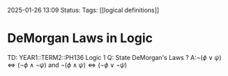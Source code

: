 2025-01-26 13:09
Status: 
Tags: [[logical definitions]]
# DeMorgan Laws in Logic

TD: YEAR1::TERM2::PH136 Logic 1
Q: State DeMorgan's Laws
?
A:$\lnot(\phi \lor \psi)\Leftrightarrow(\lnot\phi \land \lnot\psi)$ and $\lnot(\phi \land \psi)\Leftrightarrow(\lnot\phi \lor \lnot\psi)$
<!--ID: 1738168359433-->

